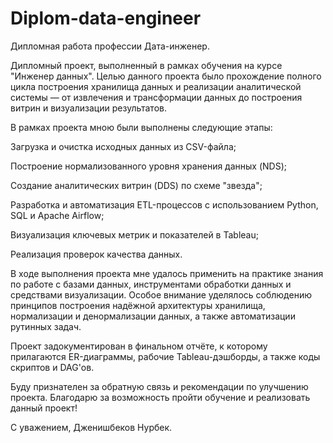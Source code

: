 # Diplom-data-engineer
Дипломная работа профессии Дата-инженер.

Дипломный проект, выполненный в рамках обучения на курсе "Инженер данных".
Целью данного проекта было прохождение полного цикла построения хранилища 
данных и реализации аналитической системы — от извлечения и трансформации
данных до построения витрин и визуализации результатов.

В рамках проекта мною были выполнены следующие этапы:

Загрузка и очистка исходных данных из CSV-файла;

Построение нормализованного уровня хранения данных (NDS);

Создание аналитических витрин (DDS) по схеме "звезда";

Разработка и автоматизация ETL-процессов с использованием Python, SQL и Apache Airflow;

Визуализация ключевых метрик и показателей в Tableau;

Реализация проверок качества данных.

В ходе выполнения проекта мне удалось применить на практике знания по работе с базами данных,
инструментами обработки данных и средствами визуализации. Особое внимание уделялось соблюдению
принципов построения надёжной архитектуры хранилища, нормализации и денормализации данных,
а также автоматизации рутинных задач.

Проект задокументирован в финальном отчёте, к которому прилагаются ER-диаграммы,
рабочие Tableau-дэшборды, а также коды скриптов и DAG'ов.

Буду признателен за обратную связь и рекомендации по улучшению проекта.
Благодарю за возможность пройти обучение и реализовать данный проект!

С уважением,
Дженишбеков Нурбек.
